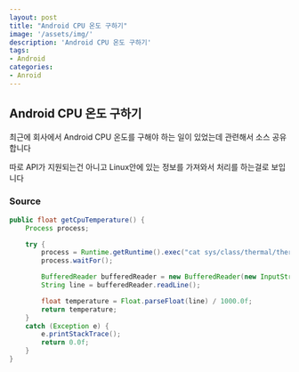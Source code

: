 ```yaml
---
layout: post
title: "Android CPU 온도 구하기"
image: '/assets/img/'
description: 'Android CPU 온도 구하기'
tags:
- Android
categories:
- Anroid
---
```


## Android CPU 온도 구하기
 
최근에 회사에서 Android CPU 온도를 구해야 하는 일이 있었는데 관련해서 소스 공유 합니다

따로 API가 지원되는건 아니고 Linux안에 있는 정보를 가져와서 처리를 하는걸로 보입니다

### Source

```java
public float getCpuTemperature() {
    Process process;

    try {
        process = Runtime.getRuntime().exec("cat sys/class/thermal/thermal_zone0/temp");
        process.waitFor();

        BufferedReader bufferedReader = new BufferedReader(new InputStreamReader(process.getInputStream()));
        String line = bufferedReader.readLine();

        float temperature = Float.parseFloat(line) / 1000.0f;
        return temperature;
    }
    catch (Exception e) {
        e.printStackTrace();
        return 0.0f;
    }
}

```